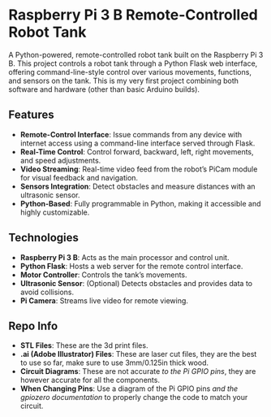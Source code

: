 # Raspberry Pi 3 B Remote-Controlled Robot Tank

A Python-powered, remote-controlled robot tank built on the Raspberry Pi 3 B. This project controls a robot tank through a Python Flask web interface, offering command-line-style control over various movements, functions, and sensors on the tank. This is my very first project combining both software and hardware (other than basic Arduino builds).

## Features

- **Remote-Control Interface**: Issue commands from any device with internet access using a command-line interface served through Flask.
- **Real-Time Control**: Control forward, backward, left, right movements, and speed adjustments.
- **Video Streaming**: Real-time video feed from the robot’s PiCam module for visual feedback and navigation.
- **Sensors Integration**: Detect obstacles and measure distances with an ultrasonic sensor.
- **Python-Based**: Fully programmable in Python, making it accessible and highly customizable.

## Technologies

- **Raspberry Pi 3 B**: Acts as the main processor and control unit.
- **Python Flask**: Hosts a web server for the remote control interface.
- **Motor Controller**: Controls the tank’s movements.
- **Ultrasonic Sensor**: (Optional) Detects obstacles and provides data to avoid collisions.
- **Pi Camera**: Streams live video for remote viewing.

## Repo Info

- **STL Files**: These are the 3d print files.
- **.ai (Adobe Illustrator) Files**: These are laser cut files, they are the best to use so far, make sure to use 3mm/0.125in thick wood.
- **Circuit Diagrams**: These are not accurate _to the Pi GPIO pins_, they are however accurate for all the components.
- **When Changing Pins**: Use a diagram of the Pi GPIO pins _and the gpiozero documentation_ to properly change the code to match your circuit.
